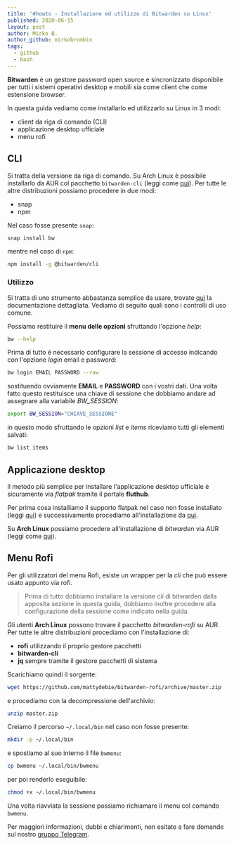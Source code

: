 ```yaml
---
title: '#howto - Installazione ed utilizzo di Bitwarden su Linux'
published: 2020-06-15
layout: post
author: Mirko B.
author_github: mirkobrombin
tags:
  - github  
  - bash
---
```

**Bitwarden** è un gestore password open source e sincronizzato disponibile per tutti i sistemi operativi desktop e mobili sia come client che come estensione browser.

In questa guida vediamo come installarlo ed utilizzarlo su Linux in 3 modi:
- client da riga di comando (CLI)
- applicazione desktop ufficiale
- menu rofi

## CLI
Si tratta della versione da riga di comando. Su Arch Linux è possibile installarlo da AUR col pacchetto `bitwarden-cli` (leggi come <a href="https://linuxhub.it/articles/howto-introduzione-alla-aur-e-aur-helper">qui</a>). Per tutte le altre distribuzioni possiamo procedere in due modi:
- snap
- npm

Nel caso fosse presente `snap`:

```bash
snap install bw
```

mentre nel caso di `npm`:

```bash
npm install -g @bitwarden/cli
```

### Utilizzo
Si tratta di uno strumento abbastanza semplice da usare, trovate <a href="https://bitwarden.com/help/article/cli/">qui</a> la documentazione dettagliata. Vediamo di seguito quali sono i controlli di uso comune.

Possiamo restituire il **menu delle opzioni** sfruttando l'opzione *help*:

```bash
bw --help
```

Prima di tutto è necessario configurare la sessione di accesso indicando con l'opzione *login* email e password:

```bash
bw login EMAIL PASSWORD --raw
```

sostituendo ovviamente **EMAIL** e **PASSWORD** con i vostri dati. Una volta fatto questo restituisce una chiave di sessione che dobbiamo andare ad assegnare alla variabile *BW_SESSION*:

```bash
export BW_SESSION="CHIAVE_SESSIONE"
```

in questo modo sfruttando le opzioni *list* e *items* riceviamo tutti gli elementi salvati:

```bash
bw list items
```

## Applicazione desktop
Il metodo più semplice per installare l'applicazione desktop ufficiale è sicuramente via *flatpak* tramite il portale **fluthub**.

Per prima cosa installiamo il supporto flatpak nel caso non fosse installato (leggi <a href="https://linuxhub.it/articles/howto-installazione-di-flatpak-e-configurazione-di-flathub">qui</a>) e successivamente procediamo all'installazione da <a href="https://flathub.org/apps/details/com.bitwarden.desktop">qui</a>.

Su **Arch Linux** possiamo procedere all'installazione di *bitwarden* via AUR (leggi come <a href="https://linuxhub.it/articles/howto-introduzione-alla-aur-e-aur-helper">qui</a>).

## Menu Rofi
Per gli utilizzatori del menu Rofi, esiste un wrapper per la *cli* che può essere usato appunto via rofi. 

> Prima di tutto dobbiamo installare la versione *cli* di bitwarden dalla apposita sezione in questa guida, dobbiamo inoltre procedere alla configurazione della sessione come indicato nella guida.

Gli utenti **Arch Linux** possono trovare il pacchetto *bitwarden-rofi* su AUR. Per tutte le altre distribuzioni procediamo con l'installazione di:
- **rofi** utilizzando il proprio gestore pacchetti
- **bitwarden-cli**
- **jq** sempre tramite il gestore pacchetti di sistema

Scarichiamo quindi il sorgente:

```bash
wget https://github.com/mattydebie/bitwarden-rofi/archive/master.zip
```

e procediamo con la decompressione dell'archivio:

```bash
unzip master.zip
```

Creiamo il percorso `~/.local/bin` nel caso non fosse presente:

```bash
mkdir -p ~/.local/bin
```

e spostiamo al suo interno il file `bwmenu`:

```bash
cp bwmenu ~/.local/bin/bwmenu
```

per poi renderlo eseguibile:

```bash
chmod +x ~/.local/bin/bwmenu
```

Una volta riavviata la sessione possiamo richiamare il menu col comando `bwmenu`.

Per maggiori informazioni, dubbi e chiarimenti, non esitate a fare domande sul nostro [gruppo Telegram](https://t.me/linuxpeople).